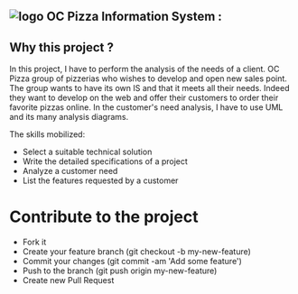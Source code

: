 
## ![logo](/OCPizza.png) OC Pizza Information System :

## Why this project ? 
In this project, I have to perform the analysis of the needs of a client. OC Pizza group of pizzerias who wishes to develop and open new sales point. The group wants to have its own IS and that it meets all their needs.
Indeed they want to develop on the web and offer their customers to order their favorite pizzas online.
In the customer's need analysis, I have to use UML and its many analysis diagrams.

The skills mobilized:
* Select a suitable technical solution
* Write the detailed specifications of a project
* Analyze a customer need
* List the features requested by a customer


# Contribute to the project


* Fork it
* Create your feature branch (git checkout -b my-new-feature)
* Commit your changes (git commit -am 'Add some feature')
* Push to the branch (git push origin my-new-feature)
* Create new Pull Request